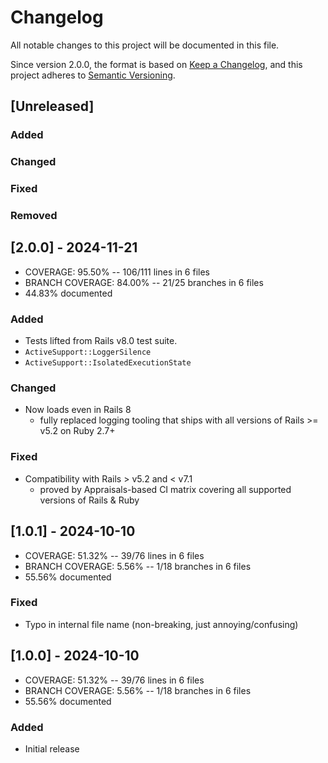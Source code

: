 # Changelog
All notable changes to this project will be documented in this file.

Since version 2.0.0, the format is based on [Keep a Changelog](https://keepachangelog.com/en/1.0.0/),
and this project adheres to [Semantic Versioning](https://semver.org/spec/v2.0.0.html).

## [Unreleased]
### Added
### Changed
### Fixed
### Removed

## [2.0.0] - 2024-11-21
- COVERAGE:  95.50% -- 106/111 lines in 6 files
- BRANCH COVERAGE:  84.00% -- 21/25 branches in 6 files
- 44.83% documented
### Added
- Tests lifted from Rails v8.0 test suite.
- `ActiveSupport::LoggerSilence`
- `ActiveSupport::IsolatedExecutionState`
### Changed
- Now loads even in Rails 8
  - fully replaced logging tooling that ships with all versions of Rails >= v5.2 on Ruby 2.7+
### Fixed
- Compatibility with Rails > v5.2 and < v7.1
  - proved by Appraisals-based CI matrix covering all supported versions of Rails & Ruby

## [1.0.1] - 2024-10-10
- COVERAGE:  51.32% -- 39/76 lines in 6 files
- BRANCH COVERAGE:   5.56% -- 1/18 branches in 6 files
- 55.56% documented
### Fixed
- Typo in internal file name (non-breaking, just annoying/confusing)

## [1.0.0] - 2024-10-10
- COVERAGE:  51.32% -- 39/76 lines in 6 files
- BRANCH COVERAGE:   5.56% -- 1/18 branches in 6 files
- 55.56% documented
### Added
- Initial release
